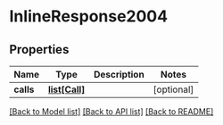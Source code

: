# InlineResponse2004

## Properties
Name | Type | Description | Notes
------------ | ------------- | ------------- | -------------
**calls** | [**list[Call]**](Call.md) |  | [optional] 

[[Back to Model list]](../README.md#documentation-for-models) [[Back to API list]](../README.md#documentation-for-api-endpoints) [[Back to README]](../README.md)


